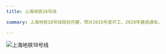 ```yaml
---
title: 上海地铁18号线

summary: 上海地铁18号线规划开建，预计2015年底开工，2020年建成通车。

---
```

      
      
![上海地铁18号线](http://7qncs8.com1.z0.glb.clouddn.com/18.jpg)
